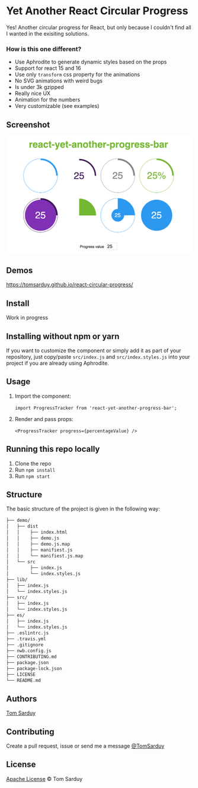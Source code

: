 # Yet Another React Circular Progress

Yes! Another circular progress for React, but only because I couldn't find all I wanted in the exisiting solutions.

### How is this one different?

* Use Aphrodite to generate dynamic styles based on the props
* Support for react 15 and 16
* Use only `transform` css property for the animations
* No SVG animations with weird bugs
* Is under 3k gzipped
* Really nice UX
* Animation for the numbers
* Very customizable (see examples)

## Screenshot

![React Circular Progress](/screenshot.png?raw=true 'Screenshot')

## Demos

https://tomsarduy.github.io/react-circular-progress/

## Install
Work in progress

## Installing without npm or yarn

If you want to customize the component or simply add it as part of your repository, just copy/paste `src/index.js` and `src/index.styles.js` into your project if you are already using Aphrodite.

## Usage

1. Import the component:

   `import ProgressTracker from 'react-yet-another-progress-bar';`

2. Render and pass props:

   `<ProgressTracker progress={percentageValue} />`

## Running this repo locally

1. Clone the repo
2. Run `npm install`
3. Run `npm start`

## Structure

The basic structure of the project is given in the following way:

```
├── demo/
│   ├── dist
│   │    ├── index.html
│   │    ├── demo.js
│   │    ├── demo.js.map
│   │    ├── manifiest.js
│   │    └── manifiest.js.map
│   └── src
│        ├── index.js
│        └── index.styles.js
├── lib/
│   ├── index.js
│   └── index.styles.js
├── src/
│   ├── index.js
│   └── index.styles.js
├── es/
│   ├── index.js
│   └── index.styles.js
├── .eslintrc.js
├── .travis.yml
├── .gitignore
├── nwb.config.js
├── CONTRIBUTING.md
├── package.json
├── package-lock.json
├── LICENSE
└── README.md
```

## Authors

[Tom Sarduy](https://github.com/tomsarduy)

## Contributing

Create a pull request, issue or send me a message [@TomSarduy](https://twitter.com/TomSarduy)

## License

[Apache License](https://github.com/tomsarduy/react-yet-another-progress-bar/blob/master/LICENSE) © Tom Sarduy

